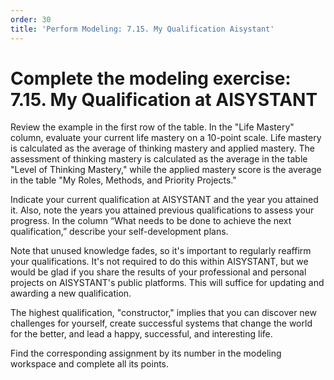 ```yaml
---
order: 30
title: 'Perform Modeling: 7.15. My Qualification Aisystant'
---
```


# Complete the modeling exercise: 7.15. My Qualification at AISYSTANT

Review the example in the first row of the table. In the "Life Mastery" column, evaluate your current life mastery on a 10-point scale. Life mastery is calculated as the average of thinking mastery and applied mastery. The assessment of thinking mastery is calculated as the average in the table "Level of Thinking Mastery," while the applied mastery score is the average in the table "My Roles, Methods, and Priority Projects."

Indicate your current qualification at AISYSTANT and the year you attained it. Also, note the years you attained previous qualifications to assess your progress. In the column “What needs to be done to achieve the next qualification,” describe your self-development plans.

Note that unused knowledge fades, so it's important to regularly reaffirm your qualifications. It's not required to do this within AISYSTANT, but we would be glad if you share the results of your professional and personal projects on AISYSTANT's public platforms. This will suffice for updating and awarding a new qualification.

The highest qualification, "constructor," implies that you can discover new challenges for yourself, create successful systems that change the world for the better, and lead a happy, successful, and interesting life.

Find the corresponding assignment by its number in the modeling workspace and complete all its points.